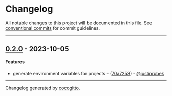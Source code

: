 # Changelog
All notable changes to this project will be documented in this file. See [conventional commits](https://www.conventionalcommits.org/) for commit guidelines.

- - -
## [0.2.0](https://github.com/justinrubek/project-runner/compare/0.1.0..0.2.0) - 2023-10-05
#### Features
- generate environment variables for projects - ([70a7253](https://github.com/justinrubek/project-runner/commit/70a7253cec2c14b5f227d58f1f7b59dc97a334e3)) - [@justinrubek](https://github.com/justinrubek)

- - -

Changelog generated by [cocogitto](https://github.com/cocogitto/cocogitto).